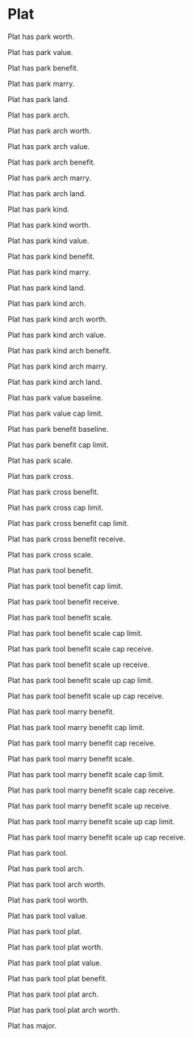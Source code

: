 # Plat

Plat has park worth.

Plat has park value.

Plat has park benefit.

Plat has park marry.

Plat has park land.

Plat has park arch.

Plat has park arch worth.

Plat has park arch value.

Plat has park arch benefit.

Plat has park arch marry.

Plat has park arch land.

Plat has park kind.

Plat has park kind worth.

Plat has park kind value.

Plat has park kind benefit.

Plat has park kind marry.

Plat has park kind land.

Plat has park kind arch.

Plat has park kind arch worth.

Plat has park kind arch value.

Plat has park kind arch benefit.

Plat has park kind arch marry.

Plat has park kind arch land.

Plat has park value baseline.

Plat has park value cap limit.

Plat has park benefit baseline.

Plat has park benefit cap limit.

Plat has park scale.

Plat has park cross.

Plat has park cross benefit.

Plat has park cross cap limit.

Plat has park cross benefit cap limit.

Plat has park cross benefit receive.

Plat has park cross scale.

Plat has park tool benefit.

Plat has park tool benefit cap limit.

Plat has park tool benefit receive.

Plat has park tool benefit scale.

Plat has park tool benefit scale cap limit.

Plat has park tool benefit scale cap receive.

Plat has park tool benefit scale up receive.

Plat has park tool benefit scale up cap limit.

Plat has park tool benefit scale up cap receive.

Plat has park tool marry benefit.

Plat has park tool marry benefit cap limit.

Plat has park tool marry benefit cap receive.

Plat has park tool marry benefit scale.

Plat has park tool marry benefit scale cap limit.

Plat has park tool marry benefit scale cap receive.

Plat has park tool marry benefit scale up receive.

Plat has park tool marry benefit scale up cap limit.

Plat has park tool marry benefit scale up cap receive.

Plat has park tool.

Plat has park tool arch.

Plat has park tool arch worth.

Plat has park tool worth.

Plat has park tool value.

Plat has park tool plat.

Plat has park tool plat worth.

Plat has park tool plat value.

Plat has park tool plat benefit.

Plat has park tool plat arch.

Plat has park tool plat arch worth.

Plat has major.